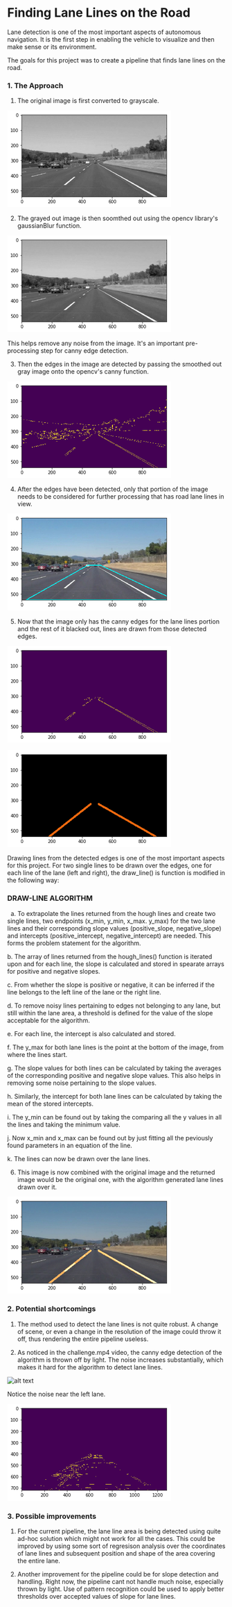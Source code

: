 # **Finding Lane Lines on the Road** 

Lane detection is one of the most important aspects of autonomous navigation. It is the first step in enabling the vehicle to visualize and then make sense or its environment.

The goals for this project was to create a pipeline that finds lane lines on the road.

[//]: # (Image References)

### 1. The Approach

1. The original image is first converted to grayscale.

[image1]: ./screenshots/gray.png "Grayscale image"  
![alt text][image1]

2. The grayed out image is then soomthed out using the opencv library's gaussianBlur function.

[image2]: ./screenshots/gray_smooth.png "Smoothed out grayscale image"
![alt text][image2]

This helps remove any noise from the image. It's an important pre-processing step for canny edge detection.

3. Then the edges in the image are detected by passing the smoothed out gray image onto the opencv's canny function. 

[image3]: ./screenshots/canny.png "Canny Edge Detection"
![alt text][image3]

4. After the edges have been detected, only that portion of the image needs to be considered for further processing that has road lane lines in view.

[image4]: ./screenshots/polygon.png "Polygon shape to take the portion from the image having lane lines"
![alt text][image4] 

5. Now that the image only has the canny edges for the lane lines portion and the rest of it blacked out, lines are drawn from those detected edges.

[image5]: ./screenshots/filtered-canny.png "Applying the polygon shape over the canny edge image"
![alt text][image5]

[image6]: ./screenshots/hough.png "Hough lines drawn for the lane lines"
![alt text][image6]

Drawing lines from the detected edges is one of the most important aspects for this project. For two single lines to be drawn over the edges, one for each line of the lane (left and right), the draw_line() is function is modified in the following way:

  ### DRAW-LINE ALGORITHM
  
 a. To extrapolate the lines returned from the hough lines and create two single lines, two endpoints (x_min, y_min, x_max. y_max) for the two lane lines and their corresponding  slope values (positive_slope, negative_slope) and intercepts (positive_intercept, negative_intercept) are needed. This forms the problem statement for the algorithm.
  
  b. The array of lines returned from the hough_lines() function is iterated upon and for each line, the slope is calculated and stored in spearate arrays for positive and negative slopes.
  
  c. From whether the slope is positive or negative, it can be inferred if the line belongs to the left line of the lane or the right line.
  
  d. To remove noisy lines pertaining to edges not belonging to any lane, but still within the lane area, a threshold is defined for the value of the slope acceptable for the algorithm.
  
  e. For each line, the intercept is also calculated and stored.
  
  f. The y_max for both lane lines is the point at the bottom of the image, from where the lines start.
  
  g. The slope values for both lines can be calculated by taking the averages of the corresponding positive and negative slope values. This also helps in removing some noise pertaining to the slope values.
  
  h. Similarly, the intercept for both lane lines can be calculated by taking the mean of the stored intercepts.
  
  i. The y_min can be found out by taking the comparing all the y values in all the lines and taking the minimum value.
  
  j. Now x_min and x_max can be found out by just fitting all the peviously found parameters in an equation of the line.
  
  k. The lines can now be drawn over the lane lines.


6. This image is now combined with the original image and the returned image would be the original one, with the algorithm generated lane lines drawn over it.

[image7]: ./screenshots/result.png "Final image with the generated lane lines"
![alt text][image7]


### 2. Potential shortcomings

1. The method used to detect the lane lines is not quite robust. A change of scene, or even a change in the resolution of the image could throw it off, thus rendering the entire pipeline useless.

2. As noticed in the challenge.mp4 video, the canny edge detection of the algorithm is thrown off by light. The noise increases substantially, which makes it hard for the algorithm to detect lane lines.

[image8]: ./screenshots/light.gif "Left lane line thrown off by the noise generated due to light"
![alt text][image8]

Notice the noise near the left lane.

[image9]: ./screenshots/light-canny.png "Noise in the canny detected image increases upon entering the light region"
![alt text][image9]


### 3. Possible improvements

1. For the current pipeline, the lane line area is being detected using quite ad-hoc solution which might not work for all the cases. This could be improved by using some sort of regresison analysis over the coordinates of lane lines and subsequent position and shape of the area covering the entire lane.

1. Another improvement for the pipeline could be for slope detection and handling. Right now, the pipeline cant not handle much noise, especially thrown by light. Use of pattern recognition could be used to apply better thresholds over accepted values of slope for lane lines.  
